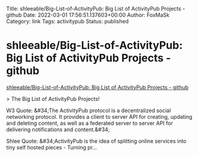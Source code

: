 Title: shleeable/Big-List-of-ActivityPub: Big List of ActivityPub Projects - github
Date: 2022-03-01 17:56:51.137603+00:00
Author: FoxMaSk 
Category: link
Tags: activitypub
Status: published



# shleeable/Big-List-of-ActivityPub: Big List of ActivityPub Projects - github

[shleeable/Big-List-of-ActivityPub: Big List of ActivityPub Projects - github](https://github.com/shleeable/Big-List-of-ActivityPub)



&gt; The Big List of ActivityPub Projects!

W3 Quote: \&#34;The ActivityPub protocol is a decentralized social
networking protocol. It provides a client to server API for creating,
updating and deleting content, as well as a federated server to server
API for delivering notifications and content.\&#34;

Shlee Quote: \&#34;ActivityPub is the idea of splitting online services into
tiny self hosted pieces - Turning pr...

